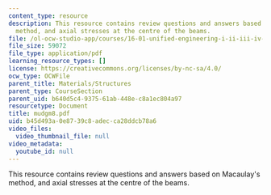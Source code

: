 ```yaml
---
content_type: resource
description: This resource contains review questions and answers based on Macaulay's
  method, and axial stresses at the centre of the beams.
file: /ol-ocw-studio-app/courses/16-01-unified-engineering-i-ii-iii-iv-fall-2005-spring-2006/b45d493a0e8739c8adecca28ddcb78a6_mudgm8.pdf
file_size: 59072
file_type: application/pdf
learning_resource_types: []
license: https://creativecommons.org/licenses/by-nc-sa/4.0/
ocw_type: OCWFile
parent_title: Materials/Structures
parent_type: CourseSection
parent_uid: b640d5c4-9375-61ab-448e-c8a1ec804a97
resourcetype: Document
title: mudgm8.pdf
uid: b45d493a-0e87-39c8-adec-ca28ddcb78a6
video_files:
  video_thumbnail_file: null
video_metadata:
  youtube_id: null
---
```

This resource contains review questions and answers based on Macaulay's method, and axial stresses at the centre of the beams.